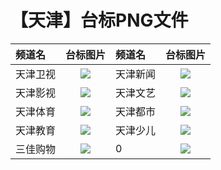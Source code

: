 # 【天津】台标PNG文件
|频道名|台标图片|频道名|台标图片|
|:---|:---:|:---|:---:|
|天津卫视|<img src="https://raw.githubusercontent.com/xiaolvdouya/TV-LOGO/refs/heads/main/%E5%8C%97%E4%BA%AC/天津卫视.png">|天津新闻|<img src="https://raw.githubusercontent.com/xiaolvdouya/TV-LOGO/refs/heads/main/%E5%8C%97%E4%BA%AC/天津新闻.png">|
|天津影视|<img src="https://raw.githubusercontent.com/xiaolvdouya/TV-LOGO/refs/heads/main/%E5%8C%97%E4%BA%AC/天津影视.png">|天津文艺|<img src="https://raw.githubusercontent.com/xiaolvdouya/TV-LOGO/refs/heads/main/%E5%8C%97%E4%BA%AC/天津文艺.png">|
|天津体育|<img src="https://raw.githubusercontent.com/xiaolvdouya/TV-LOGO/refs/heads/main/%E5%8C%97%E4%BA%AC/天津体育.png">|天津都市|<img src="https://raw.githubusercontent.com/xiaolvdouya/TV-LOGO/refs/heads/main/%E5%8C%97%E4%BA%AC/天津都市.png">|
|天津教育|<img src="https://raw.githubusercontent.com/xiaolvdouya/TV-LOGO/refs/heads/main/%E5%8C%97%E4%BA%AC/天津教育.png">|天津少儿|<img src="https://raw.githubusercontent.com/xiaolvdouya/TV-LOGO/refs/heads/main/%E5%8C%97%E4%BA%AC/天津少儿.png">|
|三佳购物|<img src="https://raw.githubusercontent.com/xiaolvdouya/TV-LOGO/refs/heads/main/%E5%8C%97%E4%BA%AC/三佳购物.jpg">|0|<img src="https://raw.githubusercontent.com/xiaolvdouya/TV-LOGO/refs/heads/main/%E5%8C%97%E4%BA%AC/0">|
